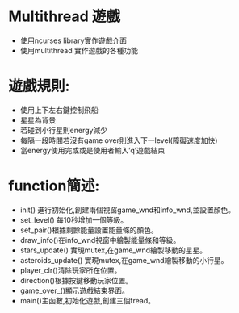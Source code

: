 # Multithread 遊戲
- 使用ncurses library實作遊戲介面
- 使用multithread 實作遊戲的各種功能

# 遊戲規則:
- 使用上下左右鍵控制飛船
- 星星為背景
- 若碰到小行星則energy減少
- 每隔一段時間若沒有game over則進入下一level(障礙速度加快)
- 當energy使用完或或是使用者輸入’q’遊戲結束
 
# function簡述:
- init() 進行初始化,創建兩個視窗game_wnd和info_wnd,並設置顏色。
- set_level() 每10秒增加一個等級。
- set_pair()根據剩餘能量設置能量條的顏色。
- draw_info()在info_wnd視窗中繪製能量條和等級。
- stars_update() 實現mutex,在game_wnd繪製移動的星星。
- asteroids_update() 實現mutex,在game_wnd繪製移動的小行星。
- player_clr()清除玩家所在位置。
- direction()根據按鍵移動玩家位置。
- game_over_()顯示遊戲結束界面。
- main()主函數,初始化遊戲,創建三個tread。

